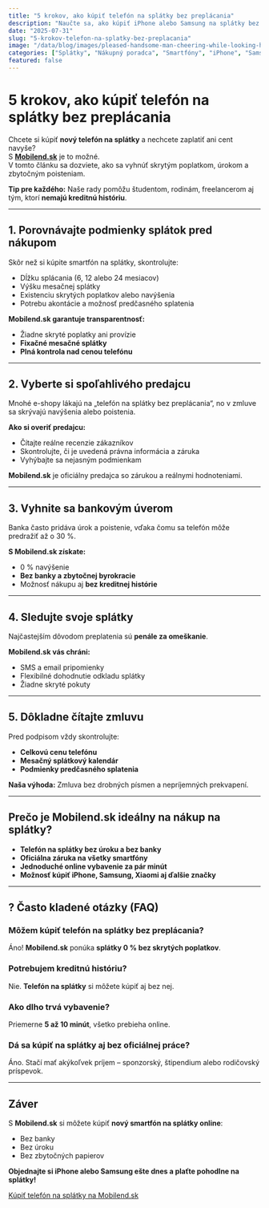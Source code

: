 ```yaml
---
title: "5 krokov, ako kúpiť telefón na splátky bez preplácania"
description: "Naučte sa, ako kúpiť iPhone alebo Samsung na splátky bez úrokov a skrytých poplatkov. Praktický návod od Mobilend.sk."
date: "2025-07-31"
slug: "5-krokov-telefon-na-splatky-bez-preplacania"
image: "/data/blog/images/pleased-handsome-man-cheering-while-looking-his-mobile-phone-achieve-goal-app-smartphone-celebrating-standing-white-background.webp"
categories: ["Splátky", "Nákupný poradca", "Smartfóny", "iPhone", "Samsung"]
featured: false
---
```


# 5 krokov, ako kúpiť telefón na splátky bez preplácania

Chcete si kúpiť **nový telefón na splátky** a nechcete zaplatiť ani cent navyše?  
S **[Mobilend.sk](https://mobilend.sk/)** je to možné.  
V tomto článku sa dozviete, ako sa vyhnúť skrytým poplatkom, úrokom a zbytočným poisteniam.

 **Tip pre každého:** Naše rady pomôžu študentom, rodinám, freelancerom aj tým, ktorí **nemajú kreditnú históriu**.

---

## 1. Porovnávajte podmienky splátok pred nákupom

Skôr než si kúpite smartfón na splátky, skontrolujte:

- Dĺžku splácania (6, 12 alebo 24 mesiacov)  
- Výšku mesačnej splátky  
- Existenciu skrytých poplatkov alebo navýšenia  
- Potrebu akontácie a možnosť predčasného splatenia

 **Mobilend.sk garantuje transparentnosť:**

- Žiadne skryté poplatky ani provízie  
- **Fixačné mesačné splátky**  
- **Plná kontrola nad cenou telefónu**

---

## 2. Vyberte si spoľahlivého predajcu

Mnohé e-shopy lákajú na „telefón na splátky bez preplácania“, no v zmluve sa skrývajú navýšenia alebo poistenia.  

**Ako si overiť predajcu:**

- Čítajte reálne recenzie zákazníkov  
- Skontrolujte, či je uvedená právna informácia a záruka  
- Vyhýbajte sa nejasným podmienkam  

 **Mobilend.sk** je oficiálny predajca so zárukou a reálnymi hodnoteniami.

---

## 3. Vyhnite sa bankovým úverom

Banka často pridáva úrok a poistenie, vďaka čomu sa telefón môže predražiť až o 30 %.  

 **S Mobilend.sk získate:**

- 0 % navýšenie  
- **Bez banky a zbytočnej byrokracie**  
- Možnosť nákupu aj **bez kreditnej histórie**

---

## 4. Sledujte svoje splátky

Najčastejším dôvodom preplatenia sú **penále za omeškanie**.  

**Mobilend.sk vás chráni:**

- SMS a email pripomienky  
- Flexibilné dohodnutie odkladu splátky  
- Žiadne skryté pokuty

---

## 5. Dôkladne čítajte zmluvu

Pred podpisom vždy skontrolujte:

- **Celkovú cenu telefónu**  
- **Mesačný splátkový kalendár**  
- **Podmienky predčasného splatenia**

 **Naša výhoda:** Zmluva bez drobných písmen a nepríjemných prekvapení.

---

##  Prečo je Mobilend.sk ideálny na nákup na splátky?

- **Telefón na splátky bez úroku a bez banky**  
- **Oficiálna záruka na všetky smartfóny**  
- **Jednoduché online vybavenie za pár minút**  
- **Možnosť kúpiť iPhone, Samsung, Xiaomi aj ďalšie značky**

---

## ? Často kladené otázky (FAQ)

### Môžem kúpiť telefón na splátky bez preplácania?
Áno! **Mobilend.sk** ponúka **splátky 0 % bez skrytých poplatkov**.

### Potrebujem kreditnú históriu?
Nie. **Telefón na splátky** si môžete kúpiť aj bez nej.

### Ako dlho trvá vybavenie?
Priemerne **5 až 10 minút**, všetko prebieha online.

### Dá sa kúpiť na splátky aj bez oficiálnej práce?
Áno. Stačí mať akýkoľvek príjem – sponzorský, štipendium alebo rodičovský príspevok.

---

## Záver

S **Mobilend.sk** si môžete kúpiť **nový smartfón na splátky online**:

- Bez banky  
- Bez úroku  
- Bez zbytočných papierov  

 **Objednajte si iPhone alebo Samsung ešte dnes a plaťte pohodlne na splátky!**  

 [Kúpiť telefón na splátky na Mobilend.sk](https://mobilend.sk/)
